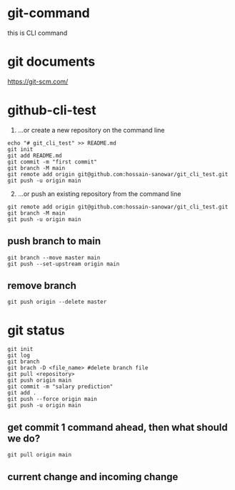 # git-command
this is CLI command
# git documents

https://git-scm.com/
# github-cli-test

1. …or create a new repository on the command line
```
echo "# git_cli_test" >> README.md
git init
git add README.md
git commit -m "first commit"
git branch -M main
git remote add origin git@github.com:hossain-sanowar/git_cli_test.git
git push -u origin main
```
2. …or push an existing repository from the command line

```
git remote add origin git@github.com:hossain-sanowar/git_cli_test.git
git branch -M main
git push -u origin main
```

## push branch to main
```
git branch --move master main
git push --set-upstream origin main
```
## remove branch 
```
git push origin --delete master
```
# git status
```
git init
git log
git branch
git brach -D <file_name> #delete branch file
git pull <repository>
git push origin main
git commit -m "salary prediction"
git add .
git push --force origin main
git push -u origin main
```
## get commit 1 command ahead, then what should we do?
```
git pull origin main
```
## current change and incoming change
